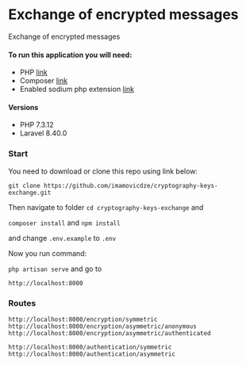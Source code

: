 # Exchange of encrypted messages

Exchange of encrypted messages

#### To run this application you will need:
- PHP [link](https://www.php.net/)
- Composer [link](https://getcomposer.org/)
- Enabled sodium php extension [link](https://www.php.net/manual/en/sodium.installation.php)

#### Versions
* PHP 7.3.12
* Laravel 8.40.0

### Start

You need to download or clone this repo using link below:

`git clone https://github.com/imamovicdze/cryptography-keys-exchange.git`

Then navigate to folder `cd cryptography-keys-exchange` and

`composer install` and `npm install`

and change `.env.example` to `.env`

Now you run command:

`php artisan serve` and go to

`http://localhost:8000`

### Routes

`http://localhost:8000/encryption/symmetric` <br>
`http://localhost:8000/encryption/asymmetric/anonymous` <br>
`http://localhost:8000/encryption/asymmetric/authenticated`

`http://localhost:8000/authentication/symmetric` <br>
`http://localhost:8000/authentication/asymmetric`
